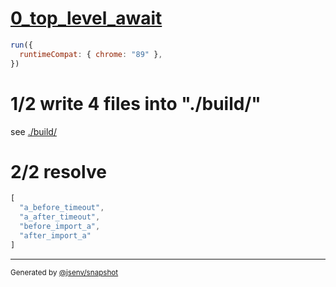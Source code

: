 # [0_top_level_await](../../top_level_await_2_build.test.mjs#L31)

```js
run({
  runtimeCompat: { chrome: "89" },
})
```

# 1/2 write 4 files into "./build/"

see [./build/](./build/)

# 2/2 resolve

```js
[
  "a_before_timeout",
  "a_after_timeout",
  "before_import_a",
  "after_import_a"
]
```
---

<sub>
  Generated by <a href="https://github.com/jsenv/core/tree/main/packages/independent/snapshot">@jsenv/snapshot</a>
</sub>